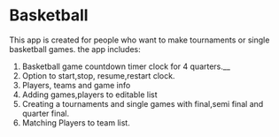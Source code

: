 # Basketball
This app is created for people who want to make tournaments or single basketball games.
the app includes:
1. Basketball  game countdown timer clock for 4 quarters.__
2. Option to start,stop, resume,restart clock.
2. Players, teams and game info
3. Adding games,players to editable list
4. Creating a tournaments and single games with final,semi final and quarter final.
5. Matching Players to team list.








